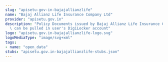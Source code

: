 ```yaml
---
slug: "apisetu-gov-in-bajajallianzlife"
name: "Bajaj Allianz Life Insurance Company Ltd"
provider: "apisetu.gov.in"
description: "Policy Documents issued by Bajaj Allianz Life Insurance Co.Ltd (https://www.bajajallianzlife.com)\
  \ can be pulled in user's DigiLocker account"
logo: "apisetu.gov.in-bajajallianzlife-logo.svg"
logoMediaType: "image/svg+xml"
tags:
- name: "open_data"
stubs: "apisetu.gov.in-bajajallianzlife-stubs.json"
---
```

